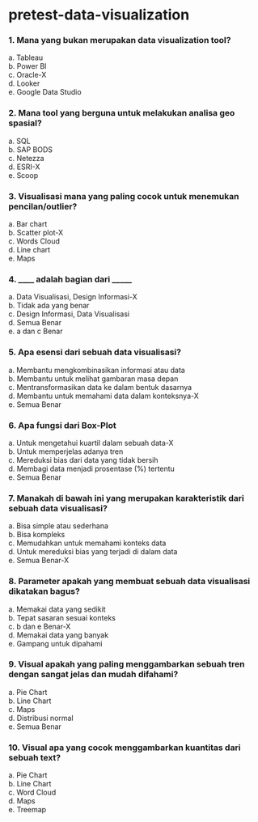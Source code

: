 # pretest-data-visualization



### 1. Mana yang bukan merupakan data visualization tool?

a. Tableau
<Br>
b. Power BI
<Br>
c. Oracle-X
<Br>
d. Looker
<Br>
e. Google Data Studio
      

### 2. Mana tool yang berguna untuk melakukan analisa geo spasial?

a. SQL
<Br>
b. SAP BODS
<Br>
c. Netezza
<Br>
d. ESRI-X
<Br>
e. Scoop


### 3. Visualisasi mana yang paling cocok untuk menemukan pencilan/outlier?

a. Bar chart
<Br>
b. Scatter plot-X
<Br>
c. Words Cloud
<Br>
d. Line chart
<Br>
e. Maps


### 4. ____ adalah bagian dari _____

a. Data Visualisasi, Design Informasi-X
<Br>
b. Tidak ada yang benar
      <Br>
c. Design Informasi, Data Visualisasi
            <Br>
d. Semua Benar
                  <Br>
e. a dan c Benar
                        


### 5. Apa esensi dari sebuah data visualisasi?

a. Membantu mengkombinasikan informasi atau data
<Br>
b. Membantu untuk melihat gambaran masa depan
      <Br>
c. Mentransformasikan data ke dalam bentuk dasarnya
            <Br>
d. Membantu untuk memahami data dalam konteksnya-X
                  <Br>
e. Semua Benar


### 6. Apa fungsi dari Box-Plot

a. Untuk mengetahui kuartil dalam sebuah data-X
<Br>
b. Untuk memperjelas adanya tren
      <Br>
c. Mereduksi bias dari data yang tidak bersih
            <Br>
d. Membagi data menjadi prosentase (%) tertentu
                  <Br>
e. Semua Benar


### 7. Manakah di bawah ini yang merupakan karakteristik dari sebuah data visualisasi?

a. Bisa simple atau sederhana
<Br>
b. Bisa kompleks
      <Br>
c. Memudahkan untuk memahami konteks data
            <Br>
d. Untuk mereduksi bias yang terjadi di dalam data
                  <Br>
e. Semua Benar-X

### 8. Parameter apakah yang membuat sebuah data visualisasi dikatakan bagus?

a. Memakai data yang sedikit
<Br>
b. Tepat sasaran sesuai konteks 
      <Br>
c. b dan e Benar-X
            <Br>
d. Memakai data yang banyak
                  <Br>
e. Gampang untuk dipahami
                        <Br>


### 9. Visual apakah yang paling menggambarkan sebuah tren dengan sangat jelas dan mudah difahami?

a. Pie Chart
<Br>
b. Line Chart
      <Br>
c. Maps
            <Br>
d. Distribusi normal
                  <Br>
e. Semua Benar



### 10. Visual apa yang cocok menggambarkan kuantitas dari sebuah text?

a. Pie Chart
<Br>
b. Line Chart
      <Br>
c. Word Cloud
            <Br>
d. Maps
                  <Br>
e. Treemap




